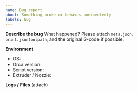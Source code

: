 ```yaml
---
name: Bug report
about: Something broke or behaves unexpectedly
labels: bug
---
```


**Describe the bug**
What happened? Please attach `meta.json`, `print.jsontoolpath`, and the original G-code if possible.

**Environment**
- OS:
- Orca version:
- Script version:
- Extruder / Nozzle:

**Logs / Files**
(attach)
